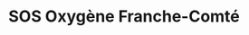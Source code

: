 ---
title: "SOS Oxygène Franche-Comté"
url: /besancon/sos-oxygene-franche-comte/
shop: Sanitätshaus
---
